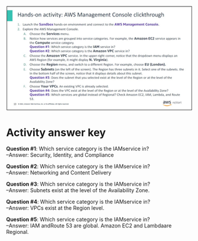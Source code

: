 ![alt text](<management consol Q.jpg>)

# Activity answer key

__Question #1__: Which service category is the IAMservice in?<br>–Answer: Security, Identity, and Compliance

__Question #2__: Which service category is the IAMservice in?<br>–Answer: Networking and Content Delivery

__Question #3__: Which service category is the IAMservice in?<br>–Answer: Subnets exist at the level of the Availability Zone.

__Question #4__: Which service category is the IAMservice in?<br>–Answer: VPCs exist at the Region level.

__Question #5__: Which service category is the IAMservice in?<br>–Answer:  IAM andRoute 53 are global. Amazon EC2 and Lambdaare Regional.
